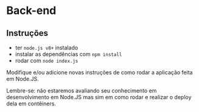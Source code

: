 # Back-end

## Instruções

- ter `node.js v8+` instalado
- instalar as dependências com `npm install`
- rodar com `node index.js`

Modifique e/ou adicione novas instruções de como rodar a aplicação feita em Node.JS.

Lembre-se: não estaremos avaliando seu conhecimento em desenvolvimento em Node.JS mas sim em como rodar e realizar o deploy dela em contêiners.
